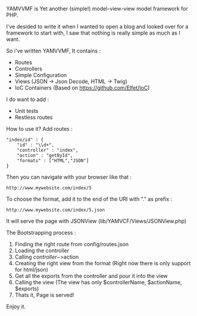 YAMVVMF is Yet another (simple!) model-view-view model framework for PHP.

I've desided to write it when I wanted to open a blog and looked over for a framework to start with, I saw that nothing is really simple as much as I want.

So i've written YAMVVMF, It contains : 
*    Routes
*    Controllers
*    Simple Configuration
*    Views (JSON -> Json Decode, HTML -> Twig)
*    IoC Containers (Based on https://github.com/Elfet/IoC)
 
I do want to add : 
*    Unit tests
*    Restless routes
 
How to use it? Add routes :

    "index/id" : {
        "id" : "\\d+",
        "controller" : "index",
        "action" : "getById",
        "formats" : ["HTML","JSON"]
    }
    
Then you can navigate with your browser like that :

    http://www.mywebsite.com/index/5

To choose the format, add it to the end of the URI with "." as prefix :

    http://www.mywebsite.com/index/5.json
    
It will serve the page with JSONView (lib/YAMVCF/Views/JSONView.php)

The Bootstrapping process :

1.    Finding the right route from config/routes.json
2.    Loading the controller
3.    Calling $controller->$action
4.    Creating the right view from the format (Right now there is only support for html/json)
5.    Get all the exports from the controller and pour it into the view
6.    Calling the view (The view has only $controllerName, $actionName, $exports)
7.    Thats it, Page is served!

Enjoy it.
    
    


